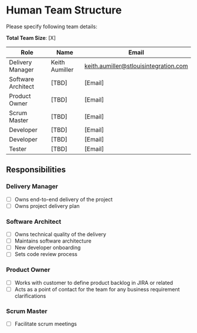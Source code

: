 # Human Team Structure

Please specify following team details:

**Total Team Size**: [X]

| Role               | Name   | Email   |
| ------------------ | ------ | ------- |
| Delivery Manager   | Keith Aumiller | keith.aumiller@stlouisintegration.com |
| Software Architect | [TBD] | [Email] |  
| Product Owner      | [TBD] | [Email] |
| Scrum Master       | [TBD] | [Email] |
| Developer          | [TBD] | [Email] |
| Developer          | [TBD] | [Email] |
| Tester             | [TBD] | [Email] |

## Responsibilities

### Delivery Manager

- [ ] Owns end-to-end delivery of the project
- [ ] Owns project delivery plan

### Software Architect

- [ ] Owns technical quality of the delivery
- [ ] Maintains software architecture
- [ ] New developer onboarding
- [ ] Sets code review process

### Product Owner

- [ ] Works with customer to define product backlog in JIRA or related
- [ ] Acts as a point of contact for the team for any business requirement clarifications

### Scrum Master

- [ ] Facilitate scrum meetings



